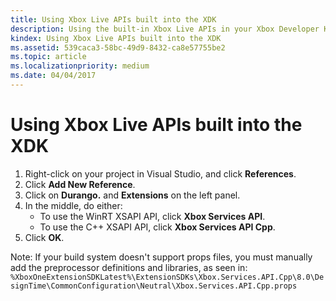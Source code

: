 ```yaml
---
title: Using Xbox Live APIs built into the XDK
description: Using the built-in Xbox Live APIs in your Xbox Developer Kit (XDK) project.
kindex: Using Xbox Live APIs built into the XDK
ms.assetid: 539caca3-58bc-49d9-8432-ca8e57755be2
ms.topic: article
ms.localizationpriority: medium
ms.date: 04/04/2017
---
```


# Using Xbox Live APIs built into the XDK

1. Right-click on your project in Visual Studio, and click **References**.
2. Click **Add New Reference**.
3. Click on **Durango.<build number>** and **Extensions** on the left panel.
4. In the middle, do either:
   - To use the WinRT XSAPI API, click **Xbox Services API**.
   - To use the C++ XSAPI API, click **Xbox Services API Cpp**.
5. Click **OK**.

Note: If your build system doesn't support props files, you must manually add the preprocessor definitions and libraries, as seen in:
`%XboxOneExtensionSDKLatest%\ExtensionSDKs\Xbox.Services.API.Cpp\8.0\DesignTime\CommonConfiguration\Neutral\Xbox.Services.API.Cpp.props`
